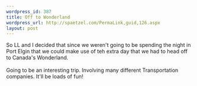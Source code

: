 ```yaml
--- 
wordpress_id: 387
title: Off to Wonderland
wordpress_url: http://spaetzel.com/PermaLink,guid,126.aspx
layout: post
---
```

So LL and I decided that since we weren't going to be spending the night in Port Elgin that we could make use of teh extra day that we had to head off to Canada's Wonderland.<br />
        <br />
        Going to be an interesting trip. Involving many different Transportation companies.
        It'll be loads of fun!<img width="0" height="0" src="http://spaetzel.com/aggbug.ashx?id=126" />
